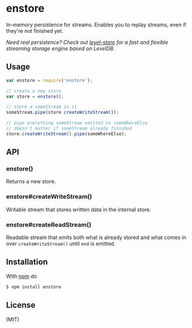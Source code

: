 # enstore

In-memory persistence for streams. Enables you to replay streams, even if they're not finished yet.

*Need real persistence? Check out [level-store](https://github.com/juliangruber/level-store) for a fast and flexible
streaming storage engine based on LevelDB.*

## Usage

```js
var enstore = require('enstore');

// create a new store
var store = enstore();

// store a someStream in it
someStream.pipe(store.createWriteStream());

// pipe everything someStream emitted to someWhereElse
// doesn't matter if someStream already finished
store.createWriteStream().pipe(someWhereElse);
```

## API

### enstore()

Returns a new store.

### enstore#createWriteStream()

Writable stream that stores written data in the internal store.

### enstore#createReadStream()

Readable stream that emits both what is already stored and what comes in over
`createWriteStream()` until `end` is emitted.

## Installation

With [npm](http://npmjs.org) do

```bash
$ npm install enstore
```

## License

(MIT)
